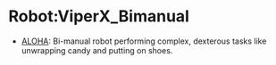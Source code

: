 # Robot:ViperX_Bimanual

- [ALOHA](https://github.com/youliangtan/oxe_contrib/tree/main/pages/datasets/aloha.md): Bi-manual robot performing complex, dexterous tasks like unwrapping candy and putting on shoes.